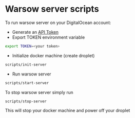 # Warsow server scripts

To run warsow server on your DigitalOcean account:

* Generate an [API Token]( https://cloud.digitalocean.com/settings/api/tokens)
* Export TOKEN environment variable
```bash
export TOKEN=<your token>
```
* Initialize docker machine (create droplet)
```bash
scripts/init-server
```
* Run warsow server
```bash
scripts/start-server
```

To stop warsow server simply run
```bash
scripts/stop-server
```
This will stop your docker machine and power off your droplet
